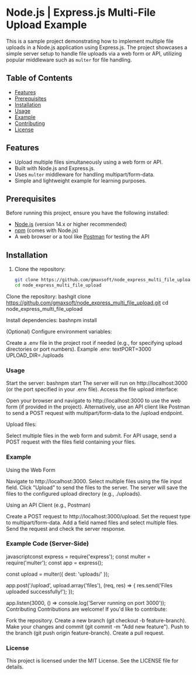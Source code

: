 # Node.js | Express.js Multi-File Upload Example

This is a sample project demonstrating how to implement multiple file uploads in a Node.js application using Express.js. The project showcases a simple server setup to handle file uploads via a web form or API, utilizing popular middleware such as `multer` for file handling.

## Table of Contents
- [Features](#features)
- [Prerequisites](#prerequisites)
- [Installation](#installation)
- [Usage](#usage)
- [Example](#example)
- [Contributing](#contributing)
- [License](#license)

## Features
- Upload multiple files simultaneously using a web form or API.
- Built with Node.js and Express.js.
- Uses `multer` middleware for handling multipart/form-data.
- Simple and lightweight example for learning purposes.

## Prerequisites
Before running this project, ensure you have the following installed:
- [Node.js](https://nodejs.org/) (version 14.x or higher recommended)
- [npm](https://www.npmjs.com/) (comes with Node.js)
- A web browser or a tool like [Postman](https://www.postman.com/) for testing the API

## Installation
1. Clone the repository:
   ```bash
   git clone https://github.com/gmaxsoft/node_express_multi_file_upload.git
   cd node_express_multi_file_upload

Clone the repository:
bashgit clone https://github.com/gmaxsoft/node_express_multi_file_upload.git
cd node_express_multi_file_upload

Install dependencies:
bashnpm install

(Optional) Configure environment variables:

Create a .env file in the project root if needed (e.g., for specifying upload directories or port numbers).
Example .env:
textPORT=3000
UPLOAD_DIR=./uploads


### Usage

Start the server:
bashnpm start
The server will run on http://localhost:3000 (or the port specified in your .env file).
Access the file upload interface:

Open your browser and navigate to http://localhost:3000 to use the web form (if provided in the project).
Alternatively, use an API client like Postman to send a POST request with multipart/form-data to the /upload endpoint.


Upload files:

Select multiple files in the web form and submit.
For API usage, send a POST request with the files field containing your files.


### Example
Using the Web Form

Navigate to http://localhost:3000.
Select multiple files using the file input field.
Click "Upload" to send the files to the server.
The server will save the files to the configured upload directory (e.g., ./uploads).

Using an API Client (e.g., Postman)

Create a POST request to http://localhost:3000/upload.
Set the request type to multipart/form-data.
Add a field named files and select multiple files.
Send the request and check the server response.

### Example Code (Server-Side)
javascriptconst express = require('express');
const multer = require('multer');
const app = express();

const upload = multer({ dest: 'uploads/' });

app.post('/upload', upload.array('files'), (req, res) => {
  res.send('Files uploaded successfully!');
});

app.listen(3000, () => console.log('Server running on port 3000'));
Contributing
Contributions are welcome! If you'd like to contribute:

Fork the repository.
Create a new branch (git checkout -b feature-branch).
Make your changes and commit (git commit -m "Add new feature").
Push to the branch (git push origin feature-branch).
Create a pull request.

### License
This project is licensed under the MIT License. See the LICENSE file for details.

